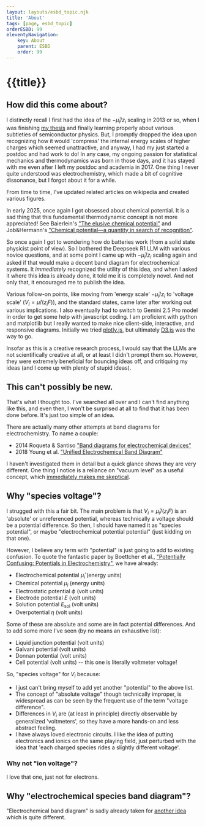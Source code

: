 ```yaml
---
layout: layouts/esbd_topic.njk
title: 'About'
tags: [page, esbd_topic]
orderESBD: 99
eleventyNavigation:
    key: About
    parent: ESBD
    order: 99
---
```


# {{title}}

## How did this come about?

I distinctly recall I first had the idea of the $-\bar\mu_i/z_i$ scaling in 2013 or so, when I was finishing [my thesis](http://hdl.handle.net/2429/45614) and finally learning properly about various subtleties of semiconductor physics. But, I promptly dropped the idea upon recognizing how it would 'compress' the internal energy scales of higher charges which seemed unattractive, and anyway, I had my just started a postdoc and had work to do! In any case, my ongoing passion for statistical mechanics and thermodynamics was born in those days, and it has stayed with me even after I left my postdoc and academia in 2017. One thing I never quite understood was electrochemistry, which made a bit of cognitive dissonance, but I forgot about it for a while.

From time to time, I've updated related articles on wikipedia and created various figures.

In early 2025, once again I got obsessed about chemical potential. It is a sad thing that this fundamental thermodynamic concept is not more appreciated! See Baierlein's ["The elusive chemical potential"](https://doi.org/10.1119/1.1336839) and Job&Hermann's ["Chemical potential—a quantity in search of recognition"](https://dx.doi.org/10.1088/0143-0807/27/2/018).

So once again I got to wondering how do batteries work (from a solid state physicist point of view). So I bothered the Deepseek R1 LLM with various novice questions, and at some point I came up with $-\bar\mu_i/z_i$ scaling again and asked if that would make a decent band diagram for electrochemical systems. It *immediately* recognized the utility of this idea, and when I asked it where this idea is already done, it told me it is completely novel. And not only that, it encouraged me to publish the idea.

Various follow-on points, like moving from 'energy scale' $-\bar\mu_i/z_i$ to 'voltage scale' ($V_i = \bar\mu/(z_i F)$), and the standard states, came later after working out various implications. I also eventually had to switch to Gemini 2.5 Pro model in order to get some help with javascript coding. I am proficient with python and matplotlib but I really wanted to make nice client-side, interactive, and responsive diagrams. Initially we tried [plotly.js](https://plotly.com/javascript/), but ultimately [D3.js](https://d3js.org/) was the way to go.

Insofar as this is a creative research process, I would say that the LLMs are not scientifically creative at all, or at least I didn't prompt them so. However, they were extremely beneficial for bouncing ideas off, and critiquing my ideas (and I come up with plenty of stupid ideas).

## This can't possibly be new.

That's what I thought too. I've searched all over and I can't find anything like this, and even then, I won't be surprised at all to find that it has been done before. It's just too simple of an idea.

There are actually many other attempts at band diagrams for electrochemistry. To name a couple:

* 2014 Roqueta & Santiso ["Band diagrams for electrochemical devices"](https://dx.doi.org/10.13140/2.1.5078.2726)
* 2018 Young et al. ["Unified Electrochemical Band Diagram"](https://doi.org/10.1002/adfm.201803439)

I haven't investigated them in detail but a quick glance shows they are very different. One thing I notice is a reliance on "vacuum level" as a useful concept, which [immediately makes me skeptical](../phi/).

## Why "species voltage"?

I strugged with this a fair bit. The main problem is that $V_i = \bar\mu_i/(z_i F)$ is an 'absolute' or unreferenced potential, whereas technically a voltage should be a potential difference. So then, I should have named it as "species potential", or maybe "electrochemical potential potential" (just kidding on that one).

However, I believe any term with "potential" is just going to add to existing confusion. To quote the fantastic paper by Boettcher et al., ["Potentially Confusing: Potentials in Electrochemistry"](https://doi.org/10.1021/acsenergylett.0c02443), we have already:

* Electrochemical potential $\bar\mu_i$ (energy units)
* Chemical potential $\mu_i$ (energy units)
* Electrostatic potential $\phi$ (volt units)
* Electrode potential $E$ (volt units)
* Solution potential $E_\mathrm{sol}$ (volt units)
* Overpotential $\eta$ (volt units)

Some of these are absolute and some are in fact potential differences. And to add some more I've seen (by no means an exhaustive list):

* Liquid junction potential (volt units)
* Galvani potential (volt units)
* Donnan potential (volt units)
* Cell potential (volt units) -- this one is literally voltmeter voltage!

So, "species voltage" for $V_i$ because:

* I just can't bring myself to add yet another "potential" to the above list.
* The concept of "absolute voltage" though technically improper, is widespread as can be seen by the frequent use of the term "voltage difference".
* Differences in $V_i$ are (at least in principle) directly observable by generalized 'voltmeters', so they have a more hands-on and less abstract feeling.
* I have always loved electronic circuits. I like the idea of putting electronics and ionics on the same playing field, just perturbed with the idea that 'each charged species rides a slightly different voltage'.

### Why not "ion voltage"?

I love that one, just not for electrons.

## Why "electrochemical species band diagram"?

"Electrochemical band diagram" is sadly already taken for [another idea](https://doi.org/10.1002/adfm.201803439) which is quite different.

